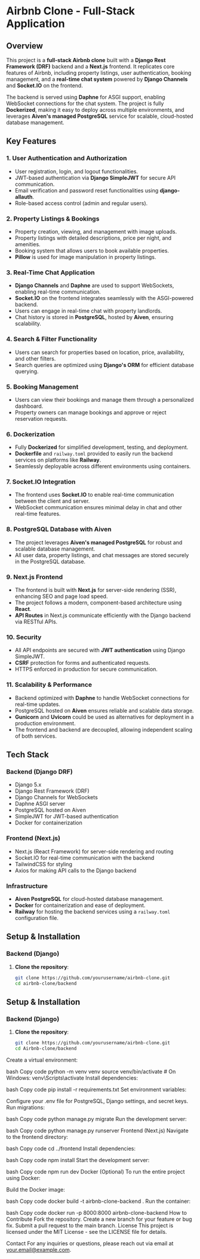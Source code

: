 # Airbnb Clone - Full-Stack Application

## Overview

This project is a **full-stack Airbnb clone** built with a **Django Rest Framework (DRF)** backend and a **Next.js** frontend. It replicates core features of Airbnb, including property listings, user authentication, booking management, and a **real-time chat system** powered by **Django Channels** and **Socket.IO** on the frontend.

The backend is served using **Daphne** for ASGI support, enabling WebSocket connections for the chat system. The project is fully **Dockerized**, making it easy to deploy across multiple environments, and leverages **Aiven's managed PostgreSQL** service for scalable, cloud-hosted database management.

## Key Features

### 1. **User Authentication and Authorization**
   - User registration, login, and logout functionalities.
   - JWT-based authentication via **Django SimpleJWT** for secure API communication.
   - Email verification and password reset functionalities using **django-allauth**.
   - Role-based access control (admin and regular users).

### 2. **Property Listings & Bookings**
   - Property creation, viewing, and management with image uploads.
   - Property listings with detailed descriptions, price per night, and amenities.
   - Booking system that allows users to book available properties.
   - **Pillow** is used for image manipulation in property listings.

### 3. **Real-Time Chat Application**
   - **Django Channels** and **Daphne** are used to support WebSockets, enabling real-time communication.
   - **Socket.IO** on the frontend integrates seamlessly with the ASGI-powered backend.
   - Users can engage in real-time chat with property landlords.
   - Chat history is stored in **PostgreSQL**, hosted by **Aiven**, ensuring scalability.

### 4. **Search & Filter Functionality**
   - Users can search for properties based on location, price, availability, and other filters.
   - Search queries are optimized using **Django's ORM** for efficient database querying.

### 5. **Booking Management**
   - Users can view their bookings and manage them through a personalized dashboard.
   - Property owners can manage bookings and approve or reject reservation requests.

### 6. **Dockerization**
   - Fully **Dockerized** for simplified development, testing, and deployment.
   - **Dockerfile** and `railway.toml` provided to easily run the backend services on platforms like **Railway**.
   - Seamlessly deployable across different environments using containers.

### 7. **Socket.IO Integration**
   - The frontend uses **Socket.IO** to enable real-time communication between the client and server.
   - WebSocket communication ensures minimal delay in chat and other real-time features.

### 8. **PostgreSQL Database with Aiven**
   - The project leverages **Aiven's managed PostgreSQL** for robust and scalable database management.
   - All user data, property listings, and chat messages are stored securely in the PostgreSQL database.

### 9. **Next.js Frontend**
   - The frontend is built with **Next.js** for server-side rendering (SSR), enhancing SEO and page load speed.
   - The project follows a modern, component-based architecture using **React**.
   - **API Routes** in Next.js communicate efficiently with the Django backend via RESTful APIs.

### 10. **Security**
   - All API endpoints are secured with **JWT authentication** using Django SimpleJWT.
   - **CSRF** protection for forms and authenticated requests.
   - HTTPS enforced in production for secure communication.

### 11. **Scalability & Performance**
   - Backend optimized with **Daphne** to handle WebSocket connections for real-time updates.
   - PostgreSQL hosted on **Aiven** ensures reliable and scalable data storage.
   - **Gunicorn** and **Uvicorn** could be used as alternatives for deployment in a production environment.
   - The frontend and backend are decoupled, allowing independent scaling of both services.

## Tech Stack

### **Backend (Django DRF)**
   - Django 5.x
   - Django Rest Framework (DRF)
   - Django Channels for WebSockets
   - Daphne ASGI server
   - PostgreSQL hosted on Aiven
   - SimpleJWT for JWT-based authentication
   - Docker for containerization

### **Frontend (Next.js)**
   - Next.js (React Framework) for server-side rendering and routing
   - Socket.IO for real-time communication with the backend
   - TailwindCSS for styling
   - Axios for making API calls to the Django backend

### **Infrastructure**
   - **Aiven PostgreSQL** for cloud-hosted database management.
   - **Docker** for containerization and ease of deployment.
   - **Railway** for hosting the backend services using a `railway.toml` configuration file.

## Setup & Installation

### Backend (Django)
1. **Clone the repository**:
   ```bash
   git clone https://github.com/yourusername/airbnb-clone.git
   cd airbnb-clone/backend
## Setup & Installation

### Backend (Django)
1. **Clone the repository**:
   ```bash
   git clone https://github.com/yourusername/airbnb-clone.git
   cd Airbnb-clone/backend
Create a virtual environment:

bash
Copy code
python -m venv venv
source venv/bin/activate  # On Windows: venv\Scripts\activate
Install dependencies:

bash
Copy code
pip install -r requirements.txt
Set environment variables:

Configure your .env file for PostgreSQL, Django settings, and secret keys.
Run migrations:

bash
Copy code
python manage.py migrate
Run the development server:

bash
Copy code
python manage.py runserver
Frontend (Next.js)
Navigate to the frontend directory:

bash
Copy code
cd ../frontend
Install dependencies:

bash
Copy code
npm install
Start the development server:

bash
Copy code
npm run dev
Docker (Optional)
To run the entire project using Docker:

Build the Docker image:

bash
Copy code
docker build -t airbnb-clone-backend .
Run the container:

bash
Copy code
docker run -p 8000:8000 airbnb-clone-backend
How to Contribute
Fork the repository.
Create a new branch for your feature or bug fix.
Submit a pull request to the main branch.
License
This project is licensed under the MIT License - see the LICENSE file for details.

Contact
For any inquiries or questions, please reach out via email at your.email@example.com.